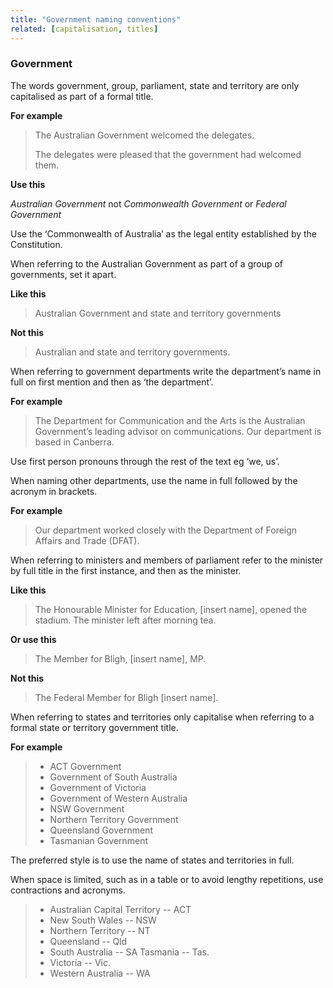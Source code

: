 ```yaml
---
title: "Government naming conventions"
related: [capitalisation, titles]
---
```


### Government

The words government, group, parliament, state and territory are only capitalised as part of a formal title.

**For example**

> The Australian Government welcomed the delegates.
>
> The delegates were pleased that the government had welcomed them.

**Use this**

*Australian Government* not *Commonwealth Government* or *Federal Government*

Use the ‘Commonwealth of Australia’ as the legal entity established by the Constitution.

When referring to the Australian Government as part of a group of governments, set it apart.

**Like this**

> Australian Government and state and territory governments

**Not this**

> Australian and state and territory governments.

When referring to government departments write the department’s name in full on first mention and then as ‘the department’.

**For example**

> The Department for Communication and the Arts is the Australian Government’s leading advisor on communications. Our department is based in Canberra.

Use first person pronouns through the rest of the text eg ‘we, us’.

When naming other departments, use the name in full followed by the acronym in brackets.

**For example**

> Our department worked closely with the Department of Foreign Affairs and Trade (DFAT).  

When referring to ministers and members of parliament refer to the minister by full title in the first instance, and then as the minister.

**Like this**

> The Honourable Minister for Education, [insert name], opened the stadium. The minister left after morning tea.

**Or use this**

> The Member for Bligh, [insert name], MP.

**Not this**

> The Federal Member for Bligh [insert name].

When referring to states and territories only capitalise when referring to a formal state or territory government title.

**For example**

> - ACT Government
> - Government of South Australia
> - Government of Victoria
> - Government of Western Australia
> - NSW Government
> - Northern Territory Government
> - Queensland Government
> - Tasmanian Government

The preferred style is to use the name of states and territories in full.

When space is limited, such as in a table or to avoid lengthy repetitions, use contractions and acronyms.

> - Australian Capital Territory -- ACT
> - New South Wales -- NSW
> - Northern Territory -- NT
> - Queensland -- Qld
> - South Australia -- SA
> Tasmania -- Tas.
> - Victoria -- Vic.
> - Western Australia -- WA
